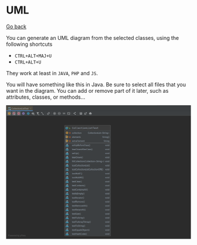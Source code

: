 # UML

[Go back](../menus.md)

You can generate an UML diagram from the selected classes, using the following shortcuts

* `CTRL+ALT+MAJ+U`
* `CTRL+ALT+U`

They work at least in `JAVA`, `PHP` and `JS`.

You will have something like this in Java. Be sure to select all files that you want in the diagram. You can add or remove part of it later, such as attributes, classes, or methods...

![uml-jetbrains](uml/example.png)